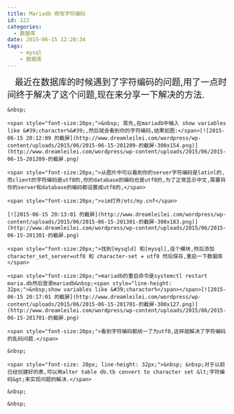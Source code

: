 ```yaml
---
title: Mariadb 修改字符编码
id: 122
categories:
  - 数据库
date: 2015-06-15 12:28:34
tags:
	- mysql
	- 数据库
---
```


<span style="font-size:20px;">&nbsp; &nbsp;最近在数据库的时候遇到了字符编码的问题,用了一点时间终于解决了这个问题,现在来分享一下解决的方法.</span>

	&nbsp;

	<span style="font-size:20px;">&nbsp; 首先,在mariadb中输入 show variables like &#39;character%&#39;,然后就会看到你的字符编码,结果如图:</span>[![2015-06-15 20:12:09 的截屏](http://www.dreamleilei.com/wordpress/wp-content/uploads/2015/06/2015-06-15-201209-的截屏-300x154.png)](http://www.dreamleilei.com/wordpress/wp-content/uploads/2015/06/2015-06-15-201209-的截屏.png)

	<span style="font-size:20px;">从图片中可以看到你的server字符编码是latinl的,而client的字符编码是utf8的,你的database的编码也是utf8的,为了正常显示中文,需要将你的server和database的编码都设置成utf8的,</span>

	<span style="font-size:20px;">vim打开/etc/my.cnf</span>

	[![2015-06-15 20:13:01 的截屏](http://www.dreamleilei.com/wordpress/wp-content/uploads/2015/06/2015-06-15-201301-的截屏-300x183.png)](http://www.dreamleilei.com/wordpress/wp-content/uploads/2015/06/2015-06-15-201301-的截屏.png)￼

	<span style="font-size:20px;">找到[mysqld] 和[mysql],连个模块,然后添加character_set_server=utf8 和 character-set = utf8 然后保存,重启一下数据库</span>

	<span style="font-size:20px;">mariadb的重启命令是systemctl restart maria.db然后登录mariadb&nbsp;<span style="line-height: 32px;">&nbsp;show variables like &#39;character%</span></span>[![2015-06-15 20:17:01 的截屏](http://www.dreamleilei.com/wordpress/wp-content/uploads/2015/06/2015-06-15-201701-的截屏-300x127.png)](http://www.dreamleilei.com/wordpress/wp-content/uploads/2015/06/2015-06-15-201701-的截屏.png)

	<span style="font-size:20px;">看到字符编码都统一了为utf8,这样就解决了字符编码的乱码问题.</span>

	&nbsp;

	<span style="font-size: 20px; line-height: 32px;">&nbsp; &nbsp;对于以前已经创建好的表,可以用alter table db.tb convert to character set &lt;字符编码&gt;来实现问题的解决.</span>

	&nbsp;

	&nbsp;
